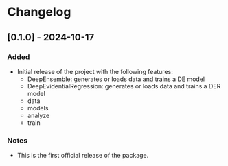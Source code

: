 # Changelog

## [0.1.0] - 2024-10-17
### Added
- Initial release of the project with the following features:
  - DeepEnsemble: generates or loads data and trains a DE model
  - DeepEvidentialRegression: generates or loads data and trains a DER model
  - data
  - models
  - analyze
  - train

### Notes
- This is the first official release of the package.